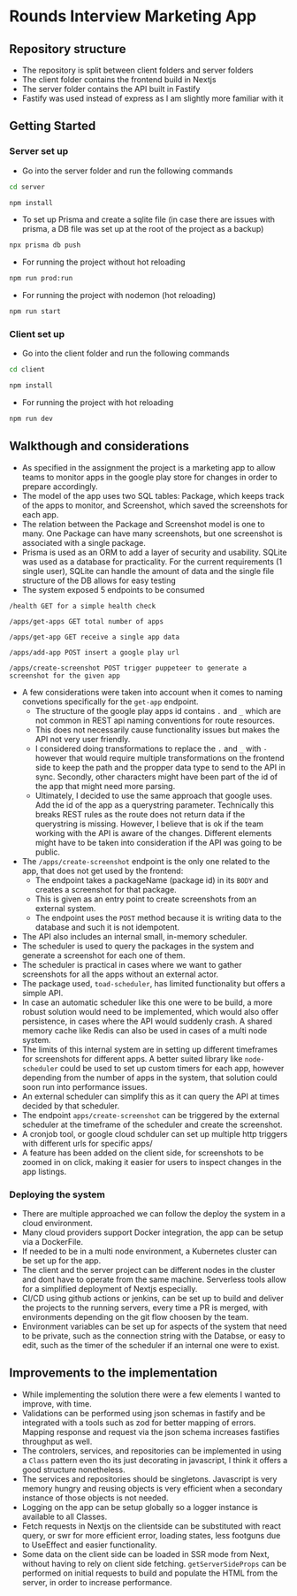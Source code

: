 # Rounds Interview Marketing App

## Repository structure

- The repository is split between client folders and server folders
- The client folder contains the frontend build in Nextjs
- The server folder contains the API built in Fastify
- Fastify was used instead of express as I am slightly more familiar with it

## Getting Started

### Server set up

- Go into the server folder and run the following commands
```bash
cd server
```
```bash
npm install
````
- To set up Prisma and create a sqlite file (in case there are issues with prisma, a DB file was set up at the root of the project as a backup)
 ```bash
 npx prisma db push
 ```
- For running the project without hot reloading
 ```bash
 npm run prod:run
 ```
- For running the project with nodemon (hot reloading)
```bash
npm run start
```

### Client set up

- Go into the client folder and run the following commands
```bash
cd client
```
```bash
npm install
````
- For running the project with hot reloading
 ```bash
 npm run dev
 ```

## Walkthough and considerations

- As specified in the assignment the project is a marketing app to allow teams to monitor apps in the google play store for changes in order to prepare accordingly.
- The model of the app uses two SQL tables: Package, which keeps track of the apps to monitor, and Screenshot, which saved the screenshots for each app.
- The relation between the Package and Screenshot model is one to many. One Package can have many screenshots, but one screenshot is associated with a single package.
- Prisma is used as an ORM to add a layer of security and usability. SQLite was used as a database for practicality. For the current requirements (1 single user), SQLite can handle the amount of data and the single file structure of the DB allows for easy testing
- The system exposed 5 endpoints to be consumed
```
/health GET for a simple health check
```
```
/apps/get-apps GET total number of apps
```
```
/apps/get-app GET receive a single app data
```
```
/apps/add-app POST insert a google play url
```
```
/apps/create-screenshot POST trigger puppeteer to generate a screenshot for the given app
```
- A few considerations were taken into account when it comes to naming convetions specifically for the `get-app` endpoint.
  - The structure of the google play apps id contains `.` and `_` which are not common in REST api naming conventions for route resources.
  - This does not necessarily cause functionality issues but makes the API not very user friendly.
  - I considered doing transformations to replace the `.` and `_` with `-` however that would require multiple transformations on the frontend side to keep the path and the propper data type to send to the API in sync. Secondly, other characters might have been part of the id of the app that might need more parsing.
  - Ultimately, I decided to use the same approach that google uses. Add the id of the app as a querystring parameter. Technically this breaks REST rules as the route does not return data if the querystring is missing. However, I believe that is ok if the team working with the API is aware of the changes. Different elements might have to be taken into consideration if the API was going to be public.
- The `/apps/create-screenshot` endpoint is the only one related to the app, that does not get used by the frontend:
  - The endpoint takes a packageName (package id) in its `BODY` and creates a screenshot for that package.
  - This is given as an entry point to create screenshots from an external system.
  - The endpoint uses the `POST` method because it is writing data to the database and such it is not idempotent.
- The API also includes an internal small, in-memory scheduler.
- The scheduler is used to query the packages in the system and generate a screenshot for each one of them.
- The scheduler is practical in cases where we want to gather screenshots for all the apps without an external actor.
- The package used, `toad-scheduler`, has limited functionality but offers a simple API.
- In case an automatic scheduler like this one were to be build, a more robust solution would need to be implemented, which would also offer persistence, in cases where the API would suddenly crash. A shared memory cache like Redis can also be used in cases of a multi node system.
- The limits of this internal system are in setting up different timeframes for screenshots for different apps. A better suited library like `node-scheduler` could be used to set up custom timers for each app, however depending from the number of apps in the system, that solution could soon run into performance issues.
- An external scheduler can simplify this as it can query the API at times decided by that scheduler.
- The endpoint `apps/create-screenshot` can be triggered by the external scheduler at the timeframe of the scheduler and create the screenshot.
- A cronjob tool, or google cloud schduler can set up multiple http triggers with different urls for specific apps/
- A feature has been added on the client side, for screenshots to be zoomed in on click, making it easier for users to inspect changes in the app listings.

### Deploying the system

- There are multiple approached we can follow the deploy the system in a cloud environment.
- Many cloud providers support Docker integration, the app can be setup via a DockerFile.
- If needed to be in a multi node environment, a Kubernetes cluster can be set up for the app.
- The client and the server project can be different nodes in the cluster and dont have to operate from the same machine. Serverless tools allow for a simplified deployment of Nextjs especially.
- CI/CD using github actions or jenkins, can be set up to build and deliver the projects to the running servers, every time a PR is merged, with environments depending on the git flow choosen by the team.
- Environment variables can be set up for aspects of the system that need to be private, such as the connection string with the Databse, or easy to edit, such as the timer of the scheduler if an internal one were to exist.

## Improvements to the implementation

- While implementing the solution there were a few elements I wanted to improve, with time.
- Validations can be performed using json schemas in fastify and be integrated with a tools such as zod for better mapping of errors. Mapping response and request via the json schema increases fastifies throughput as well.
- The controlers, services, and repositories can be implemented in using a `Class` pattern even tho its just decorating in javascript, I think it offers a good structure nonetheless.
- The services and repositories should be singletons. Javascript is very memory hungry and reusing objects is very efficient when a secondary instance of those objects is not needed.
- Logging on the app can be setup globally so a logger instance is available to all Classes.
- Fetch requests in Nextjs on the clientside can be substituted with react query, or swr for more efficient error, loading states, less footguns due to UseEffect and easier functionality.
- Some data on the client side can be loaded in SSR mode from Next, without having to rely on client side fetching. `getServerSideProps` can be performed on initial requests to build and populate the HTML from the server, in order to increase performance.